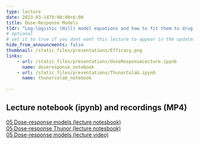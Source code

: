 ```yaml
---
type: lecture
date: 2023-03-14T9:00:00+6:00
title: Dose-Response Models
tldr: "Log-logistic (Hill) model equations and how to fit them to drug-response data using nonlinear regression."
# optional
# set it to true if you dont want this lecture to appear in the updates section
hide_from_announcments: false
thumbnail: /static_files/presentations/Efficacy.png
links:
    - url: /static_files/presentations/doseResponseLecture.ipynb
      name: doseresponse_notebook
    - url: /static_files/presentations/ThunorColab.ipynb
      name: thunorcolab_notebook
      
---
```


**Lecture notebook (ipynb) and recordings (MP4)**
-----
[05 Dose-response models (lecture notesbook)](https://github.com/VU-CSP/QuantBio/blob/gh-pages/static_files/presentations/doseResponseLecture.ipynb)  
[05 Dose-response Thunor (lecture notesbook)](https://github.com/VU-CSP/QuantBio/blob/gh-pages/static_files/presentations/ThunorColab.ipynb)  
[05 Dose-response models (lecture video)](https://drive.google.com/file/d/1VY4bx4c3jv1iIHWqYAcB7qyogeSX94l8/view?usp=share_link)  
